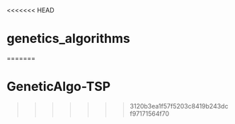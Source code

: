 <<<<<<< HEAD
# genetics_algorithms
=======
# GeneticAlgo-TSP
>>>>>>> 3120b3ea1f57f5203c8419b243dcf97171564f70
